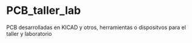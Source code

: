 # PCB_taller_lab
PCB desarrolladas en KICAD y otros, herramientas o dispositvos para el taller y laboratorio
